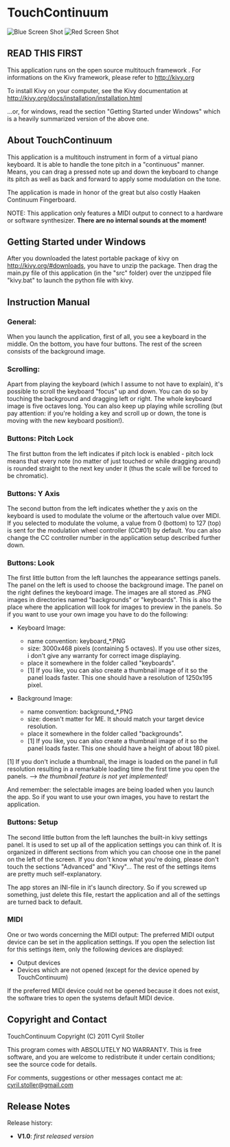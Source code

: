 TouchContinuum
==============

![Blue Screen Shot](http://a1.sphotos.ak.fbcdn.net/hphotos-ak-snc7/310403_214944548564895_100001480546056_601152_1640058083_n.jpg?dl=1) ![Red Screen Shot](http://a7.sphotos.ak.fbcdn.net/hphotos-ak-ash4/304626_214944571898226_100001480546056_601153_671154876_n.jpg?dl=1) 

READ THIS FIRST
---------------

This application runs on the open source multitouch framework <Kivy>.
For informations on the Kivy framework, please refer to http://kivy.org

To install Kivy on your computer, see the Kivy documentation at
http://kivy.org/docs/installation/installation.html

...or, for windows, read the section "Getting Started under Windows" which is a
heavily summarized version of the above one.


About TouchContinuum
--------------------

This application is a multitouch instrument in form of a virtual piano keyboard.
It is able to handle the tone pitch in a "continuous" manner. Means, you can
drag a pressed note up and down the keyboard to change its pitch as well as
back and forward to apply some modulation on the tone.

The application is made in honor of the great but also costly Haaken Continuum
Fingerboard.

NOTE: This application only features a MIDI output to connect to a hardware or
software synthesizer. **There are no internal sounds at the moment!**


Getting Started under Windows
-----------------------------

After you downloaded the latest portable package of kivy on
http://kivy.org/#downloads, you have to unzip the package. Then drag the main.py
file of this application (in the "src" folder) over the unzipped file "kivy.bat"
to launch the python file with kivy.


Instruction Manual
------------------

### General:

When you launch the application, first of all, you see a keyboard in the middle.
On the bottom, you have four buttons. The rest of the screen consists of the
background image.


### Scrolling:

Apart from playing the keyboard (which I assume to not have to explain), it's
possible to scroll the keyboard "focus" up and down. You can do so by touching
the background and dragging left or right. The whole keyboard image is five
octaves long. You can also keep up playing while scrolling (but pay attention:
if you're holding a key and scroll up or down, the tone is moving with the new
keyboard position!).

### Buttons: Pitch Lock

The first button from the left indicates if pitch lock is enabled - pitch lock
means that every note (no matter of just touched or while dragging around) is
rounded straight to the next key under it (thus the scale will be forced to be
chromatic).


### Buttons: Y Axis

The second button from the left indicates whether the y axis on the keyboard is
used to modulate the volume or the aftertouch value over MIDI. If you selected
to modulate the volume, a value from 0 (bottom) to 127 (top) is sent for the
modulation wheel controller (CC#01) by default. You can also change the CC
controller number in the application setup described further down.


### Buttons: Look

The first little button from the left launches the appearance settings panels.
The panel on the left is used to choose the background image. The panel on the
right defines the keyboard image.
The images are all stored as .PNG images in directories named "backgrounds" or
"keyboards". This is also the place where the application will look for images
to preview in the panels. So if you want to use your own image you have to do
the following:

* Keyboard Image:
  * name convention: keyboard_*.PNG
  * size: 3000x468 pixels (containing 5 octaves). If you use other sizes, i
    don't give any warranty for correct image displaying.
  * place it somewhere in the folder called "keyboards".
  * [1] If you like, you can also create a thumbnail image of it so the panel
    loads faster. This one should have a resolution of 1250x195 pixel.

* Background Image:
  * name convention: background_*.PNG
  * size: doesn't matter for ME. It should match your target device resolution.
  * place it somewhere in the folder called "backgrounds".
  * [1] If you like, you can also create a thumbnail image of it so the panel
    loads faster. This one should have a height of about 180 pixel.

[1] If you don't include a thumbnail, the image is loaded on the panel in full
resolution resulting in a remarkable loading time the first time you open the
panels. --> *the thumbnail feature is not yet implemented!*

And remember: the selectable images are being loaded when you launch the app.
So if you want to use your own images, you have to restart the application.


### Buttons: Setup

The second little button from the left launches the built-in kivy settings
panel. It is used to set up all of the application settings you can think of.
It is organized in different sections from which you can choose one in the panel
on the left of the screen.
If you don't know what you're doing, please don't touch the sections "Advanced"
and "Kivy"...
The rest of the settings items are pretty much self-explanatory.

The app stores an INI-file in it's launch directory. So if you screwed up
something, just delete this file, restart the application and all of the
settings are turned back to default.


### MIDI

One or two words concerning the MIDI output: The preferred MIDI output device
can be set in the application settings. If you open the selection list for this
settings item, only the following devices are displayed:

* Output devices
* Devices which are not opened (except for the device opened by TouchContinuum)

If the preferred MIDI device could not be opened because it does not exist, the
software tries to open the systems default MIDI device.


Copyright and Contact
---------------------

TouchContinuum Copyright (C) 2011 Cyril Stoller

This program comes with ABSOLUTELY NO WARRANTY. This is free software,
and you are welcome to redistribute it under certain conditions;
see the source code for details.

For comments, suggestions or other messages contact me at:
cyril.stoller@gmail.com


Release Notes
-------------

Release history:

* **V1.0**: *first released version*

